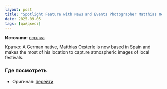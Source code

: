 ```yaml
---
layout: post
title: "Spotlight Feature with News and Events Photographer Matthias Oesterle"
date: 2025-09-05
tags: [дайджест]
---
```


**Источник:** [ссылка](https://ablog.wpengine.com/spotlight-feature-with-news-and-events-photographer-matthias-oesterle)

Кратко: A German native, Matthias Oesterle is now based in Spain and makes the most of his location to capture atmospheric images of local festivals.

### Где посмотреть
- Оригинал: [перейти]({link})
